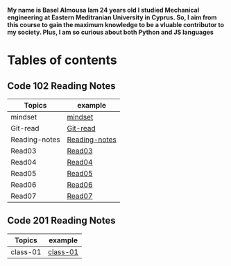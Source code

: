 **My name is Basel Almousa Iam 24 years old I studied Mechanical engineering at Eastern Meditranian University in Cyprus. So, I aim from this course to gain the maximum knowledge to be a vluable contributor to my society. Plus, I am so curious about both Python and JS languages**

# **Tables of contents**
## Code 102 Reading Notes

| Topics   | example| 
|-----------|-----------|
|mindset |[mindset](https://basel-almousa.github.io/reading-notes/mindset)|
|Git-read| [Git-read](https://basel-almousa.github.io/reading-notes/Git-read)|
|Reading-notes| [Reading-notes](https://basel-almousa.github.io/reading-notes/Reading-notes)|
|Read03| [Read03](https://basel-almousa.github.io/reading-notes/raed03)|
|Read04| [Read04](https://basel-almousa.github.io/reading-notes/read04)|
|Read05| [Read05](https://basel-almousa.github.io/reading-notes/read05)|
|Read06| [Read06](https://basel-almousa.github.io/reading-notes/read06)|
|Read07| [Read07](https://basel-almousa.github.io/reading-notes/read07)|
## Code 201 Reading Notes

| Topics   | example| 
|-----------|-----------|
|class-01| [class-01](https://basel-almousa.github.io/reading-notes/class-01)|